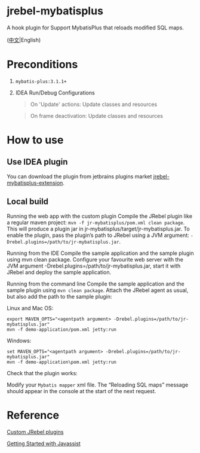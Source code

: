 # jrebel-mybatisplus

A hook plugin for Support MybatisPlus that reloads modified SQL maps.

([中文](README.md)|English)

# Preconditions

1. `mybatis-plus:3.1.1+`

2. IDEA Run/Debug Configurations
 
   > On 'Update' actions: Update classes and resources
 
   > On frame deactivation:  Update classes and resources

# How to use 

## Use IDEA plugin

You can download the plugin from jetbrains plugins market [jrebel-mybatisplus-extension](https://plugins.jetbrains.com/plugin/12682-jrebel-mybatisplus-extension).

## Local build

Running the web app with the custom plugin
Compile the JRebel plugin like a regular maven project: `mvn -f jr-mybatisplus/pom.xml clean package`. This will produce a plugin jar in jr-mybatisplus/target/jr-mybatisplus.jar. To enable the plugin, pass the plugin’s path to JRebel using a JVM argument: `-Drebel.plugins=/path/to/jr-mybatisplus.jar`.


Running from the IDE
Compile the sample application and the sample plugin using mvn clean package. Configure your favourite web server with the JVM argument -Drebel.plugins=/path/to/jr-mybatisplus.jar, start it with JRebel and deploy the sample application.


Running from the command line
Compile the sample application and the sample plugin using `mvn clean package`. Attach the JRebel agent as usual, but also add the path to the sample plugin:

Linux and Mac OS:
```
export MAVEN_OPTS="<agentpath argument> -Drebel.plugins=/path/to/jr-mybatisplus.jar"
mvn -f demo-application/pom.xml jetty:run
```
Windows:
```
set MAVEN_OPTS="<agentpath argument> -Drebel.plugins=/path/to/jr-mybatisplus.jar"
mvn -f demo-application\pom.xml jetty:run
```
Check that the plugin works:

Modify your `Mybatis mapper` xml file. The “Reloading SQL maps” message should appear in the console at the start of the next request.



# Reference

[Custom JRebel plugins](http://manuals.zeroturnaround.com/jrebel/advanced/custom.html#jrebelcustom)

[Getting Started with Javassist](http://www.javassist.org/tutorial/tutorial.html)

